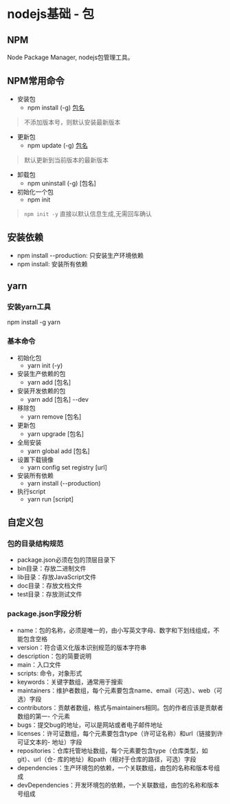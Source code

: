 # nodejs基础 - 包
## NPM
Node Package Manager, nodejs包管理工具。

## NPM常用命令
- 安装包
  - npm install (-g) [包名](@版本号)
> 不添加版本号，则默认安装最新版本
- 更新包
  - npm update (-g) [包名](@版本号)
> 默认更新到当前版本的最新版本
- 卸载包
  - npm uninstall (-g) [包名]
- 初始化一个包
  - npm init
> `npm init -y` 直接以默认信息生成,无需回车确认

## 安装依赖
- npm install --production: 只安装生产环境依赖
- npm install: 安装所有依赖

## yarn

### 安装yarn工具
npm install -g yarn

### 基本命令
- 初始化包
  - yarn init (-y)
- 安装生产依赖的包
  - yarn add [包名]
- 安装开发依赖的包
  - yarn add [包名] --dev
- 移除包
  - yarn remove [包名]
- 更新包
  - yarn upgrade [包名]
- 全局安装
  - yarn global add [包名]
- 设置下载镜像
  - yarn config set registry [url]
- 安装所有依赖
  - yarn install (--production)
- 执行script
  - yarn run [script]

## 自定义包
### 包的目录结构规范
- package.json必须在包的顶层目录下
- bin目录：存放二进制文件
- lib目录：存放JavaScript文件
- doc目录：存放文档文件
- test目录：存放测试文件

### package.json字段分析
- name：包的名称，必须是唯一的，由小写英文字母、数字和下划线组成，不能包含空格
- version：符合语义化版本识别规范的版本字符串
- description：包的简要说明
- main：入口文件
- scripts: 命令，对象形式
- keywords：关键字数组，通常用于搜索
- maintainers：维护者数组，每个元素要包含name、email（可选）、web（可选）字段
- contributors：贡献者数组，格式与maintainers相同。包的作者应该是贡献者数组的第一- 个元素
- bugs：提交bug的地址，可以是网站或者电子邮件地址
- licenses：许可证数组，每个元素要包含type（许可证名称）和url（链接到许可证文本的- 地址）字段
- repositories：仓库托管地址数组，每个元素要包含type（仓库类型，如git）、url（仓- 库的地址）和path（相对于仓库的路径，可选）字段
- dependencies：生产环境包的依赖，一个关联数组，由包的名称和版本号组成
- devDependencies：开发环境包的依赖，一个关联数组，由包的名称和版本号组成